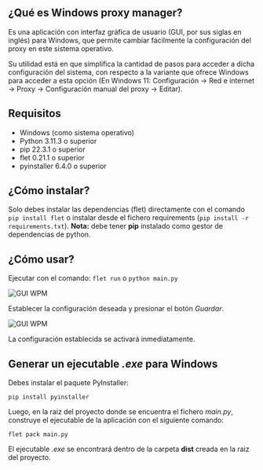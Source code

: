 ## ¿Qué es Windows proxy manager?

Es una aplicación con interfaz gráfica de usuario (GUI, por sus siglas en inglés) para Windows, que permite cambiar fácilmente la configuración del proxy en este sistema operativo.

Su utilidad está en que simplifica la cantidad de pasos para acceder a dicha configuración del sistema, con respecto a la variante que ofrece Windows para acceder a esta opción (En Windows 11: Configuración -> Red e internet -> Proxy -> Configuración manual del proxy -> Editar).

## Requisitos
- Windows (como sistema operativo)
- Python 3.11.3 o superior
- pip 22.3.1 o superior
- flet 0.21.1 o superior
- pyinstaller 6.4.0 o superior

## ¿Cómo instalar?
Solo debes instalar las dependencias (flet) directamente con el comando ```pip install flet``` o instalar desde el fichero requirements (```pip install -r requirements.txt```).
**Nota:** debe tener **pip** instalado como gestor de dependencias de python.

## ¿Cómo usar?

Ejecutar con el comando:
```flet run``` o ```python main.py```

![GUI WPM](https://github.com/dsfkarell/windows_proxy_manager/blob/master/img/wpm%201.png?raw=true "Interfaz de Windows Proxy Manager")

Establecer la configuración deseada y presionar el botón _Guardar_.

![GUI WPM](https://github.com/dsfkarell/windows_proxy_manager/blob/master/img/wpm%202.png?raw=true "Datos guardados")

La configuración establecida se activará inmediatamente.

## Generar un ejecutable _.exe_ para Windows

Debes instalar el paquete PyInstaller:

```pip install pyinstaller```

Luego, en la raiz del proyecto donde se encuentra el fichero *main.py*, construye el ejecutable de la aplicación con el siguiente comando:

```flet pack main.py```

El ejecutable _.exe_ se encontrará dentro de la carpeta **dist** creada en la raiz del proyecto.